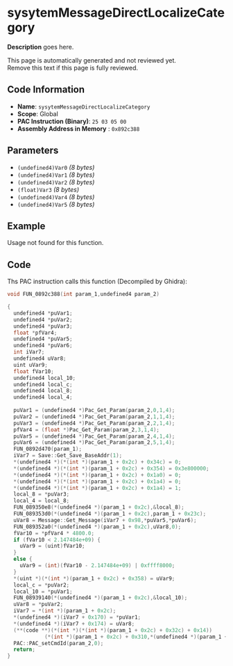 # sysytemMessageDirectLocalizeCategory

**Description** goes here.

This page is automatically generated and not reviewed yet.<br>Remove this text if this page is fully reviewed.

## Code Information

- **Name**: `sysytemMessageDirectLocalizeCategory`
- **Scope**: Global
- **PAC Instruction (Binary)**: `25 03 05 00`
- **Assembly Address in Memory** : `0x892c388`

## Parameters

- `(undefined4)Var0` *(8 bytes)*
- `(undefined4)Var1` *(8 bytes)*
- `(undefined4)Var2` *(8 bytes)*
- `(float)Var3` *(8 bytes)*
- `(undefined4)Var4` *(8 bytes)*
- `(undefined4)Var5` *(8 bytes)*

## Example

Usage not found for this function.

## Code

Ths PAC instruction calls this function (Decompiled by Ghidra):

```c
void FUN_0892c388(int param_1,undefined4 param_2)

{
  undefined4 *puVar1;
  undefined4 *puVar2;
  undefined4 *puVar3;
  float *pfVar4;
  undefined4 *puVar5;
  undefined4 *puVar6;
  int iVar7;
  undefined4 uVar8;
  uint uVar9;
  float fVar10;
  undefined4 local_10;
  undefined4 local_c;
  undefined4 local_8;
  undefined4 local_4;
  
  puVar1 = (undefined4 *)Pac_Get_Param(param_2,0,1,4);
  puVar2 = (undefined4 *)Pac_Get_Param(param_2,1,1,4);
  puVar3 = (undefined4 *)Pac_Get_Param(param_2,2,1,4);
  pfVar4 = (float *)Pac_Get_Param(param_2,3,1,4);
  puVar5 = (undefined4 *)Pac_Get_Param(param_2,4,1,4);
  puVar6 = (undefined4 *)Pac_Get_Param(param_2,5,1,4);
  FUN_0892d470(param_1);
  iVar7 = Save::Get_Save_BaseAddr(1);
  *(undefined4 *)(*(int *)(param_1 + 0x2c) + 0x34c) = 0;
  *(undefined4 *)(*(int *)(param_1 + 0x2c) + 0x354) = 0x3e800000;
  *(undefined4 *)(*(int *)(param_1 + 0x2c) + 0x1a0) = 0;
  *(undefined4 *)(*(int *)(param_1 + 0x2c) + 0x1a4) = 0;
  *(undefined4 *)(*(int *)(param_1 + 0x2c) + 0x1a4) = 1;
  local_8 = *puVar3;
  local_4 = local_8;
  FUN_089350e8(*(undefined4 *)(param_1 + 0x2c),&local_8);
  FUN_089353d0(*(undefined4 *)(param_1 + 0x2c),param_1 + 0x23c);
  uVar8 = Message::Get_Message(iVar7 + 0x98,*puVar5,*puVar6);
  FUN_089352a0(*(undefined4 *)(param_1 + 0x2c),uVar8,0);
  fVar10 = *pfVar4 * 4800.0;
  if (fVar10 < 2.147484e+09) {
    uVar9 = (uint)fVar10;
  }
  else {
    uVar9 = (int)(fVar10 - 2.147484e+09) | 0xffff8000;
  }
  *(uint *)(*(int *)(param_1 + 0x2c) + 0x358) = uVar9;
  local_c = *puVar2;
  local_10 = *puVar1;
  FUN_08939140(*(undefined4 *)(param_1 + 0x2c),&local_10);
  uVar8 = *puVar2;
  iVar7 = *(int *)(param_1 + 0x2c);
  *(undefined4 *)(iVar7 + 0x170) = *puVar1;
  *(undefined4 *)(iVar7 + 0x174) = uVar8;
  (**(code **)(*(int *)(*(int *)(param_1 + 0x2c) + 0x32c) + 0x14))
            (*(int *)(param_1 + 0x2c) + 0x310,*(undefined4 *)(param_1 + 0x244));
  PAC::PAC_setCmdId(param_2,0);
  return;
}
```

